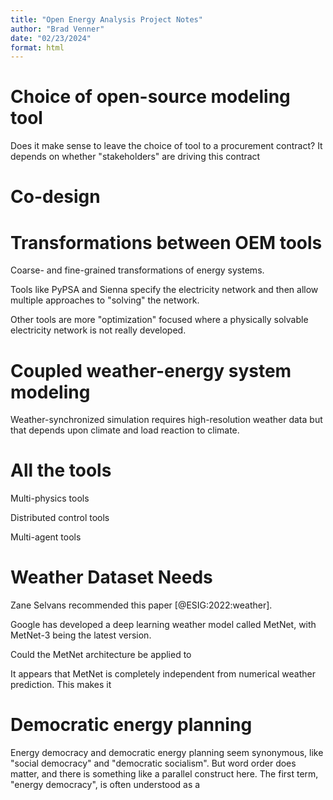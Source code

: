 ```yaml
---
title: "Open Energy Analysis Project Notes"
author: "Brad Venner"
date: "02/23/2024"
format: html
---
```


# Choice of open-source modeling tool

Does it make sense to leave the choice of tool to a procurement contract? It depends on whether "stakeholders" are driving this contract

# Co-design

# Transformations between OEM tools

Coarse- and fine-grained transformations of energy systems.

Tools like PyPSA and Sienna specify the electricity network and then allow multiple approaches to "solving" the network.

Other tools are more "optimization" focused where a physically solvable electricity network is not really developed. 

# Coupled weather-energy system modeling

Weather-synchronized simulation requires high-resolution weather data but that depends upon climate and load reaction to climate.

# All the tools

Multi-physics tools

Distributed control tools

Multi-agent tools

# Weather Dataset Needs

Zane Selvans recommended this paper [@ESIG:2022:weather].

Google has developed a deep learning weather model called MetNet, with MetNet-3 being the latest version. 

Could the MetNet architecture be applied to  

It appears that MetNet is completely independent from numerical weather prediction. This makes it 

# Democratic energy planning

Energy democracy and democratic energy planning seem synonymous, like "social democracy" and "democratic socialism". But word order does matter, and there is something like a parallel construct here. The first term, "energy democracy", is often understood as a 